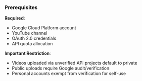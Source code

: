 ### Prerequisites

**Required**:
- Google Cloud Platform account
- YouTube channel
- OAuth 2.0 credentials
- API quota allocation

**Important Restriction**:
- Videos uploaded via unverified API projects default to private
- Public uploads require Google audit/verification
- Personal accounts exempt from verification for self-use
